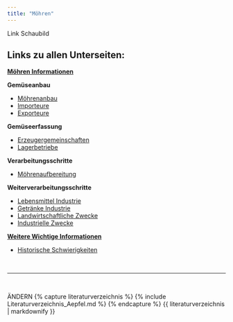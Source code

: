 ```yaml
---
title: "Möhren"
---
```


Link Schaubild 

## Links zu allen Unterseiten:

[**Möhren Informationen**](Moehren-Informationen.html)

**Gemüseanbau**

- [Möhrenanbau](Gemueseanbau/Moehrenanbau.html)
- [Importeure](Gemueseanbau/Importeure.html)
- [Exporteure](Gemueseanbau/Exporteure.html)

**Gemüseerfassung**

- [Erzeugergemeinschaften](Gemueseerfassung/Erzeugergemeinschaften.html)
- [Lagerbetriebe](Gemueseerfassung/Lagerbetriebe.html)

**Verarbeitungsschritte**

- [Möhrenaufbereitung](Verarbeitungsschritte/Moehrenaufbereitung.html)

**Weiterverarbeitungsschritte**

- [Lebensmittel Industrie](Weiterverarbeitungsschritte/Lebensmittel-Industrie.html)
- [Getränke Industrie](Weiterverarbeitungsschritte/Getraenke-Industrie.html)
- [Landwirtschaftliche Zwecke](Weiterverarbeitungsschritte/Landwirtschaftliche-Zwecke.html)
- [Industrielle Zwecke](Weiterverarbeitungsschritte/Industrielle-Zwecke.html)

[**Weitere Wichtige Informationen**](Weitere-Wichtige-Informationen.html)

- [Historische Schwierigkeiten](Historische-Schwierigkeiten.html)


<br>

---

<br> 


ÄNDERN
{% capture literaturverzeichnis %} 
{% include Literaturverzeichnis_Aepfel.md %} 
{% endcapture %} 
{{ literaturverzeichnis | markdownify }}
